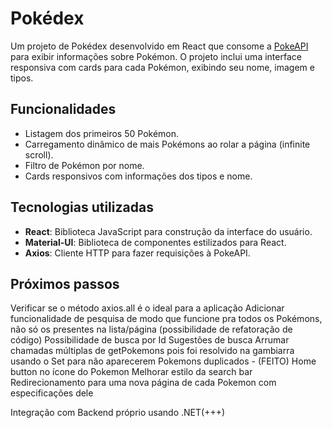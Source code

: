 # Pokédex
Um projeto de Pokédex desenvolvido em React que consome a [PokeAPI](https://pokeapi.co/) para exibir informações sobre Pokémon. O projeto inclui uma interface responsiva com cards para cada Pokémon, exibindo seu nome, imagem e tipos.

## Funcionalidades

- Listagem dos primeiros 50 Pokémon.
- Carregamento dinâmico de mais Pokémons ao rolar a página (infinite scroll).
- Filtro de Pokémon por nome.
- Cards responsivos com informações dos tipos e nome.

## Tecnologias utilizadas

- **React**: Biblioteca JavaScript para construção da interface do usuário.
- **Material-UI**: Biblioteca de componentes estilizados para React.
- **Axios**: Cliente HTTP para fazer requisições à PokeAPI.


## Próximos passos

Verificar se o método axios.all é o ideal para a aplicação
Adicionar funcionalidade de pesquisa de modo que funcione pra todos os Pokémons, não só os presentes na lista/página (possibilidade de refatoração de código)
      Possibilidade de busca por Id
      Sugestões de busca
Arrumar chamadas múltiplas de getPokemons pois foi resolvido na gambiarra usando o Set para não aparecerem Pokemons duplicados - (FEITO)
Home button no ícone do Pokemon
Melhorar estilo da search bar
Redirecionamento para uma nova página de cada Pokemon com especificações dele

Integração com Backend próprio usando .NET(+++)